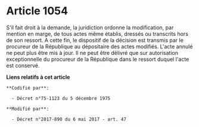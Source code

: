 # Article 1054

S'il fait droit à la demande, la juridiction ordonne la modification, par mention en marge, de tous actes même établis,
dressés ou transcrits hors de son ressort. A cette fin, le dispositif de la décision est transmis par le procureur de la
République au dépositaire des actes modifiés. L'acte annulé ne peut plus être mis à jour. Il ne peut être délivré que sur
autorisation exceptionnelle du procureur de la République dans le ressort duquel l'acte est conservé.

**Liens relatifs à cet article**

	**Codifié par**:

	  - Décret n°75-1123 du 5 décembre 1975

	**Modifié par**:

	  - Décret n°2017-890 du 6 mai 2017 - art. 47
